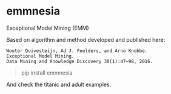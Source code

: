 # emmnesia
Exceptional Model Mining (EMM)

Based on algorithm and method developed and published here:

    Wouter Duivesteijn, Ad J. Feelders, and Arno Knobbe.
    Exceptional Model Mining.
    Data Mining and Knowledge Discovery 30(1):47–98, 2016.

> pip install emmnesia

And check the titanic and adult examples.
